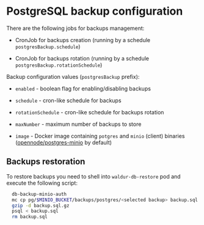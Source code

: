 # PostgreSQL backup configuration

There are the following jobs for backups management:

- CronJob for backups creation (running by a schedule `postgresBackup.schedule`)

- CronJob for backups rotation (running by a schedule `postgresBackup.rotationSchedule`)

Backup configuration values (`postgresBackup` prefix):

- `enabled` - boolean flag for enabling/disabling backups

- `schedule` - cron-like schedule for backups

- `rotationSchedule` - cron-like schedule for backups rotation

- `maxNumber` - maximum number of backups to store

- `image` - Docker image containing `potgres` and `minio` (client) binaries
  ([opennode/postgres-minio](https://hub.docker.com/r/opennode/postgres-minio)
  by default)

## Backups restoration

To restore backups you need to shell into `waldur-db-restore`
pod and execute the following script:

```bash
  db-backup-minio-auth
  mc cp pg/$MINIO_BUCKET/backups/postgres/<selected backup> backup.sql.gz
  gzip -d backup.sql.gz
  psql < backup.sql
  rm backup.sql
```
